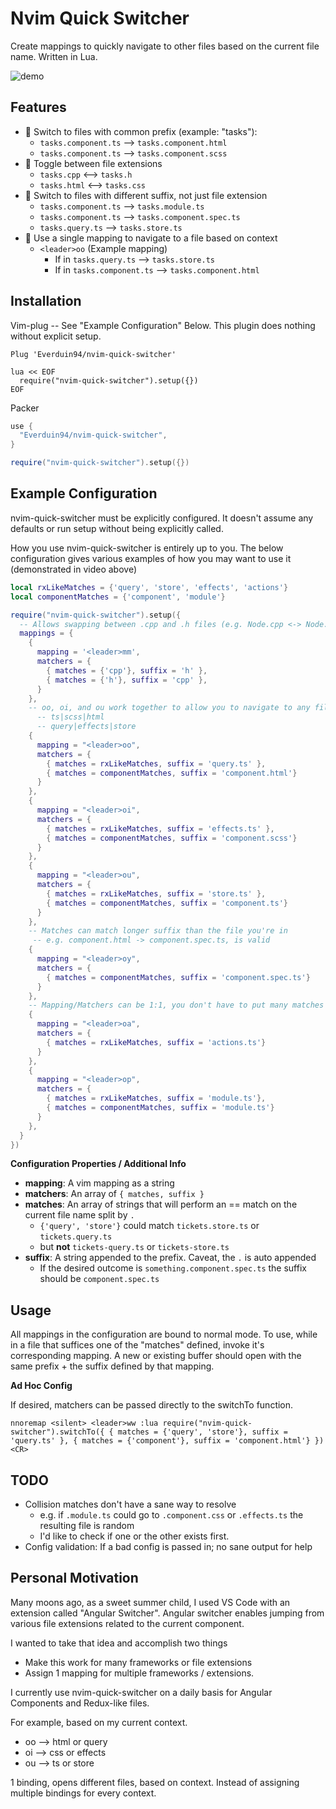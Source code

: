 # Nvim Quick Switcher
Create mappings to quickly navigate to other files based on the current file name. Written in Lua.

![demo](https://user-images.githubusercontent.com/14320878/151885059-5a1f1773-6e7c-469e-9866-f615cc688957.gif)

## Features
- 🦕 Switch to files with common prefix (example: "tasks"):
  - `tasks.component.ts` --> `tasks.component.html`
  - `tasks.component.ts` --> `tasks.component.scss`
- 🦎 Toggle between file extensions
  - `tasks.cpp` <--> `tasks.h`
  - `tasks.html` <--> `tasks.css`
- 🐙 Switch to files with different suffix, not just file extension
  - `tasks.component.ts` --> `tasks.module.ts`
  - `tasks.component.ts` --> `tasks.component.spec.ts`
  - `tasks.query.ts` --> `tasks.store.ts`
- 🔭 Use a single mapping to navigate to a file based on context
  - `<leader>oo` (Example mapping) 
    - If in `tasks.query.ts` --> `tasks.store.ts`
    - If in `tasks.component.ts` --> `tasks.component.html`

## Installation
Vim-plug -- See "Example Configuration" Below. This plugin does nothing without explicit setup.
```vimscript
Plug 'Everduin94/nvim-quick-switcher'

lua << EOF
  require("nvim-quick-switcher").setup({}) 
EOF
```

Packer
```lua
use {
  "Everduin94/nvim-quick-switcher",
}

require("nvim-quick-switcher").setup({}) 
```

## Example Configuration
nvim-quick-switcher must be explicitly configured. It doesn't assume any
defaults or run setup without being explicitly called.

How you use nvim-quick-switcher is entirely up to you. The below configuration
gives various examples of how you may want to use it (demonstrated in video above)

```lua
local rxLikeMatches = {'query', 'store', 'effects', 'actions'}
local componentMatches = {'component', 'module'}

require("nvim-quick-switcher").setup({
  -- Allows swapping between .cpp and .h files (e.g. Node.cpp <-> Node.h)
  mappings = {
    {
      mapping = '<leader>mm',
      matchers = {
        { matches = {'cpp'}, suffix = 'h' },
        { matches = {'h'}, suffix = 'cpp' },
      }
    },
    -- oo, oi, and ou work together to allow you to navigate to any file while in:
      -- ts|scss|html
      -- query|effects|store
    {
      mapping = "<leader>oo",
      matchers = {
        { matches = rxLikeMatches, suffix = 'query.ts' },
        { matches = componentMatches, suffix = 'component.html'}
      }
    },
    {
      mapping = "<leader>oi",
      matchers = {
        { matches = rxLikeMatches, suffix = 'effects.ts' },
        { matches = componentMatches, suffix = 'component.scss'}
      }
    },
    {
      mapping = "<leader>ou",
      matchers = {
        { matches = rxLikeMatches, suffix = 'store.ts' },
        { matches = componentMatches, suffix = 'component.ts'}
      }
    },
    -- Matches can match longer suffix than the file you're in
     -- e.g. component.html -> component.spec.ts, is valid
    {
      mapping = "<leader>oy",
      matchers = {
        { matches = componentMatches, suffix = 'component.spec.ts'}
      }
    },
    -- Mapping/Matchers can be 1:1, you don't have to put many matches on a single keybind
    {
      mapping = "<leader>oa",
      matchers = {
        { matches = rxLikeMatches, suffix = 'actions.ts'}
      }
    },
    {
      mapping = "<leader>op",
      matchers = {
        { matches = rxLikeMatches, suffix = 'module.ts'},
        { matches = componentMatches, suffix = 'module.ts'}
      }
    },
  }
})
```

**Configuration Properties / Additional Info**

- **mapping**: A vim mapping as a string
- **matchers**: An array of `{ matches, suffix }`
- **matches**: An array of strings that will perform an == match on the current file name split by `.`
  - `{'query', 'store'}` could match `tickets.store.ts` or `tickets.query.ts`
  - but **not** `tickets-query.ts` or `tickets-store.ts`
- **suffix**: A string appended to the prefix. Caveat, the `.` is auto appended
  - If the desired outcome is `something.component.spec.ts` the suffix should be `component.spec.ts`

## Usage
All mappings in the configuration are bound to normal mode. 
To use, while in a file that suffices one of the "matches" defined, invoke it's corresponding mapping.
A new or existing buffer should open with the same prefix + the suffix defined by that mapping.

**Ad Hoc Config**

If desired, matchers can be passed directly to the switchTo function.
```
nnoremap <silent> <leader>ww :lua require("nvim-quick-switcher").switchTo({ { matches = {'query', 'store'}, suffix = 'query.ts' }, { matches = {'component'}, suffix = 'component.html'} })<CR>
```

## TODO
- Collision matches don't have a sane way to resolve
  - e.g. if `.module.ts` could go to `.component.css` or `.effects.ts` the resulting file is random
  - I'd like to check if one or the other exists first.
- Config validation: If a bad config is passed in; no sane output for help

## Personal Motivation
Many moons ago, as a sweet summer child, I used VS Code with an extension called "Angular Switcher".
Angular switcher enables jumping from various file extensions related to the current component.

I wanted to take that idea and accomplish two things
- Make this work for many frameworks or file extensions
- Assign 1 mapping for multiple frameworks / extensions.

I currently use nvim-quick-switcher on a daily basis for Angular Components and Redux-like files.

For example, based on my current context.
- oo --> html or query
- oi --> css or effects
- ou --> ts or store

1 binding, opens different files, based on context. Instead of assigning multiple bindings for every context.



